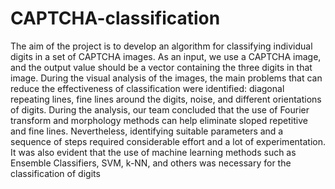 # CAPTCHA-classification



The aim of the project is to develop an algorithm for classifying individual digits in a set of CAPTCHA images. As an input, we use a CAPTCHA image, and the output value should be a vector containing the three digits in that image. During the visual analysis of the images, the main problems that can reduce the effectiveness of classification were identified: diagonal repeating lines, fine lines around the digits, noise, and different orientations of digits. During the analysis, our team concluded that the use of Fourier transform and morphology methods can help eliminate sloped repetitive and fine lines. Nevertheless, identifying suitable parameters and a sequence of steps required considerable effort and a lot of experimentation. It was also evident that the use of machine learning methods such as Ensemble Classifiers, SVM, k-NN, and others was necessary for the classification of digits